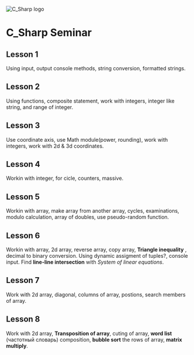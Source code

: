 ![C_Sharp logo](https://upload.wikimedia.org/wikipedia/commons/4/4f/Csharp_Logo.png)

# C_Sharp Seminar

## Lesson 1
Using input, output console methods, string conversion, formatted strings.

## Lesson 2
Using functions, composite statement, work with integers, integer like string,
and range of integer.

## Lesson 3
Use coordinate axis, use Math module(power, rounding), work with integers, work
with 2d & 3d coordinates.

## Lesson 4
Workin with integer, for cicle, counters, massive.

## Lesson 5
Workin with array, make array from another array, cycles, examinations, modulo
calculation, array of doubles, use pseudo-random function.

## Lesson 6
Workin with array, 2d array, reverse array, copy array, __Triangle inequality__
, decimal to binary conversion.
Using dynamic assigment of tuples?, console input. Find
__line-line intersection__ with _System of linear equations_.

 ## Lesson 7
Work with 2d array, diagonal, columns of array, postions, search members of
array.

## Lesson 8
Work with 2d array, __Transposition of array__, cuting of array, __word list__
(частотный словарь) composition, __bubble sort__ the rows of array, __matrix
multiply__.